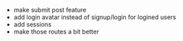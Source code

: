 - make submit post feature
- add login avatar instead of signup/login for logined users
- add sessions
- make those routes a bit better
